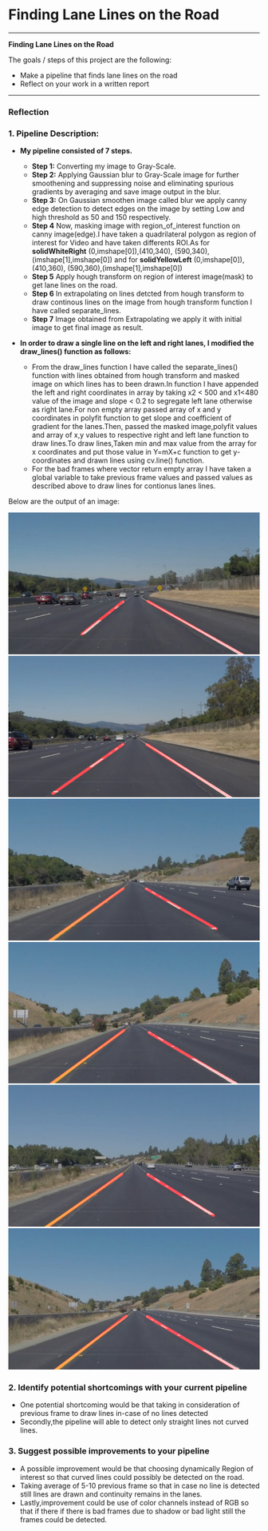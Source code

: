 # **Finding Lane Lines on the Road** 

---

**Finding Lane Lines on the Road**

The goals / steps of this project are the following:
* Make a pipeline that finds lane lines on the road
* Reflect on your work in a written report


[//]: # (Image References)

[image1]: ./test_images_output/solidWhiteCurve.jpg "solidWhiteCurve"
[image2]: ./test_images_output/solidWhiteRight.jpg  "solidWhiteRight"
[image3]: ./test_images_output/solidYellowCurve.jpg "solidYellowCurve"
[image4]: ./test_images_output/solidYellowCurve2.jpg "solidYellowCurve2"
[image5]: ./test_images_output/solidYellowLeft.jpg "solidYellowLeft"
[image6]: ./test_images_output/whiteCarLaneSwitch.jpg "whiteCarLaneSwitch"

---

### Reflection

### 1. Pipeline Description:
   * **My pipeline consisted of 7 steps.**
     *  **Step 1:** Converting my image to Gray-Scale.
     *  **Step 2:** Applying Gaussian blur to Gray-Scale image for further smoothening and suppressing noise and eliminating spurious                       gradients by averaging and save image output in the blur.
     *  **Step 3:** On Gaussian smoothen image called blur we apply canny edge detection to detect edges on the image by setting                             Low and high threshold as 50 and 150 respectively.
     *  **Step 4**  Now, masking image with region_of_interest function on canny image(edge).I have taken a quadrilateral polygon as                         region of interest for Video and  have taken differents ROI.As for **solidWhiteRight** (0,imshape[0]),(410,340), (590,340),(imshape[1],imshape[0]) and for **solidYellowLeft** (0,imshape[0]),(410,360), (590,360),(imshape[1],imshape[0])
     *  **Step 5**  Apply hough transform on region of interest image(mask) to get lane lines on the road.
     *  **Step 6**  In extrapolating on lines detcted from hough transform to draw continous lines on the image from hough transform function I have called separate_lines.
     *  **Step 7**  Image obtained from Extrapolating we apply it with initial image to get final image as result.
   * **In order to draw a single line on the left and right lanes, I modified the draw_lines() function as follows:**
   
		* From the draw_lines function I have called the separate_lines() function with lines obtained from hough transform and masked image on which lines has to been drawn.In function I have appended the left and right coordinates in array by taking x2 < 500 and x1<480 value of the image and slope < 0.2 to segregate left lane otherwise as right lane.For non empty array passed array of x and y coordinates in polyfit function to get slope and coefficient of gradient for the lanes.Then, passed the masked image,polyfit values and array of x,y values to respective right and left lane function to draw lines.To draw lines,Taken min and max value from the array for x coordinates and put those value in Y=mX+c function to get y-coordinates and drawn lines using cv.line() function.	 
		* For the bad frames where vector return empty array I have taken a global variable to take previous frame values and passed values as described above to draw lines for contionus lanes lines.

Below are the output of an image: 

![alt text][image1]
![alt text][image2]
![alt text][image3]
![alt text][image4]
![alt text][image5]
![alt text][image6]


### 2. Identify potential shortcomings with your current pipeline
   * One potential shortcoming would be that taking in consideration of previous frame to draw lines in-case of no lines detected 
   * Secondly,the pipeline will able to detect only straight lines not curved lines.


### 3. Suggest possible improvements to your pipeline
   * A possible improvement would be that choosing dynamically Region of interest so that curved lines could possibly be detected on the road.
   * Taking average of 5-10 previous frame so that in case no line is detected still lines are drawn and continuity remains in the lanes.
   * Lastly,improvement could be use of color channels instead of RGB so that if there if there is bad frames due to shadow or bad light still the frames could be detected.
